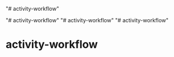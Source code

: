 "# activity-workflow" 

"# activity-workflow" 
"# activity-workflow" 
"# activity-workflow" 
# activity-workflow
